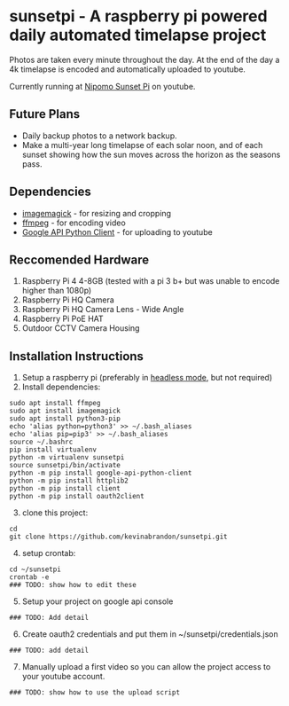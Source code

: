 # sunsetpi - A raspberry pi powered daily automated timelapse project

Photos are taken every minute throughout the day. At the end of the day a 4k timelapse is encoded and automatically uploaded to youtube.

Currently running at [Nipomo Sunset Pi](https://www.youtube.com/channel/UCCDV0KIy-Mpz2MSu-qr2w9A) on youtube.

## Future Plans
* Daily backup photos to a network backup.
* Make a multi-year long timelapse of each solar noon, and of each sunset showing how the sun moves across the horizon as the seasons pass. 

## Dependencies
* [imagemagick](https://imagemagick.org/) - for resizing and cropping
* [ffmpeg](https://ffmpeg.org/) - for encoding video
* [Google API Python Client](https://github.com/googleapis/google-api-python-client) - for uploading to youtube

## Reccomended Hardware
1. Raspberry Pi 4 4-8GB (tested with a pi 3 b+ but was unable to encode higher than 1080p)
2. Raspberry Pi HQ Camera
3. Raspberry Pi HQ Camera Lens - Wide Angle
4. Raspberry Pi PoE HAT
5. Outdoor CCTV Camera Housing

## Installation Instructions
1. Setup a raspberry pi (preferably in [headless mode](https://desertbot.io/blog/headless-raspberry-pi-4-ssh-wifi-setup), but not required)
2. Install dependencies:
``` 
sudo apt install ffmpeg
sudo apt install imagemagick
sudo apt install python3-pip
echo 'alias python=python3' >> ~/.bash_aliases
echo 'alias pip=pip3' >> ~/.bash_aliases
source ~/.bashrc
pip install virtualenv
python -m virtualenv sunsetpi
source sunsetpi/bin/activate
python -m pip install google-api-python-client
python -m pip install httplib2
python -m pip install client
python -m pip install oauth2client
```
3. clone this project:
```
cd
git clone https://github.com/kevinabrandon/sunsetpi.git
```
4. setup crontab:
```
cd ~/sunsetpi
crontab -e
### TODO: show how to edit these
```
5. Setup your project on google api console
```
### TODO: Add detail
```
6. Create oauth2 credentials and put them in ~/sunsetpi/credentials.json
```
### TODO: add detail
```
7. Manually upload a first video so you can allow the project access to your youtube account.
```
### TODO: show how to use the upload script
```
